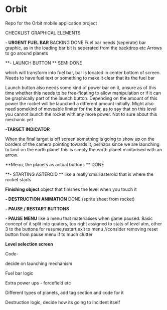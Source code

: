 # Orbit
Repo for the Orbit mobile application project


CHECKLIST
GRAPHICAL ELEMENTS


**- URGENT FUEL BAR** BACKING DONE
Fuel bar needs (seperate) bar graphic, as in the loading bar bit is seperated from the backdrop etc
Arrows to go around planets 

**- LAUNCH BUTTON ** SEMI DONE

which will transform into fuel bar, bar is located in center bottom of screen. Needs to have fuel text or something to make it clear that its the fuel bar

Launch button also needs some kind of power bar on it, unsure as of this time whether this needs to be free-floating to allow manipulation or if it can be graphically part of the launch button. Depending on the amount of this power the rocket will be launched a different amount initially. Might also need somekind of moveable limiter for the bar, as to say that on this level you cannot launch the rocket with any more power. Not to sure about this mechanic yet


**-TARGET INDICATOR**

When the final target is off screen something is going to show up on the borders of the camera pointing towards it, perhaps since we are launching to land on the earth planet this is simply the earth planet miniturised with an arrow. 


**Menu, the planets as actual buttons **
DONE

**- STARTING ASTEROID **
like a really small asteroid  that is where the rocket starts


**Finishing object**
object that finishes the level when you touch it


**- DESTRUCTION ANIMATION** DONE
(sprite sheet from rocket)


**- PAUSE / RESTART BUTTONS**


**- PAUSE MENU**
like a menu that materialises when game paused. Basic concept of it split into quaters, top right assigned to stats of level atm, other 3 to the buttons for resume,restart,exit to menu //consider removing reset button from pause menu if to much clutter


**Level selection screen**


Code-


decide on launching mechanism


Fuel bar logic


Extra power ups - forcefield etc


Different types of planets, add tag section and code for it


Destruction logic, decide how its going to incident itself


